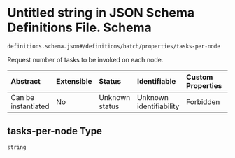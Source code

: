 # Untitled string in JSON Schema Definitions File.  Schema

```txt
definitions.schema.json#/definitions/batch/properties/tasks-per-node
```

Request number of tasks to be invoked on each node.

| Abstract            | Extensible | Status         | Identifiable            | Custom Properties | Additional Properties | Access Restrictions | Defined In                                                                        |
| :------------------ | :--------- | :------------- | :---------------------- | :---------------- | :-------------------- | :------------------ | :-------------------------------------------------------------------------------- |
| Can be instantiated | No         | Unknown status | Unknown identifiability | Forbidden         | Allowed               | none                | [definitions.schema.json*](../out/definitions.schema.json "open original schema") |

## tasks-per-node Type

`string`
